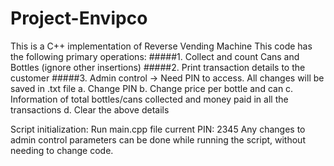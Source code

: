# Project-Envipco
This is a C++ implementation of Reverse Vending Machine
This code has the following primary operations:
#####1. Collect and count Cans and Bottles (ignore other insertions)
#####2. Print transaction details to the customer
#####3. Admin control -> Need PIN to access. All changes will be saved in .txt file
          a. Change PIN
          b. Change price per bottle and can
          c. Information of total bottles/cans collected and money paid in all the transactions
          d. Clear the above details

Script initialization: Run main.cpp file 
                       current PIN: 2345
Any changes to admin control parameters can be done while running the script, without needing to change code.

